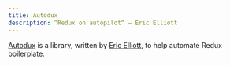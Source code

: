 ```yaml
---
title: Autodux
description: ”Redux on autopilot“ — Eric Elliott
---
```

[Autodux](https://github.com/ericelliott/autodux) is a library, written by [Eric Elliott](https://ericelliottjs.com/), to help automate Redux boilerplate.
